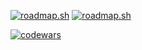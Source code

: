 [![roadmap.sh](https://roadmap.sh/card/tall/65d8952466cd6d03d2da188c?variant=dark)](https://roadmap.sh)
[![roadmap.sh](https://roadmap.sh/card/wide/65d8952466cd6d03d2da188c?variant=dark&roadmaps=cpp%2Caspnet-core%2Csql%2Cbackend)](https://roadmap.sh)

[![codewars](https://www.codewars.com/users/AkToHuyC/badges/large)](https://www.codewars.com/users/AkToHuyC)
